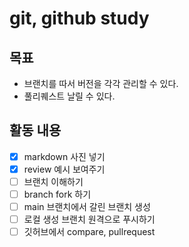 # git, github study

## 목표
- 브랜치를 따서 버전을 각각 관리할 수 있다.
- 풀리퀘스트 날릴 수 있다.

## 활동 내용
- [x] markdown 사진 넣기
- [x] review 예시 보여주기
- [ ] 브랜치 이해하기
- [ ] branch fork 하기
- [ ] main 브랜치에서 갈린 브랜치 생성
- [ ] 로컬 생성 브랜치 원격으로 푸시하기
- [ ] 깃허브에서 compare, pullrequest
